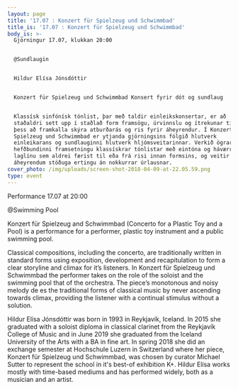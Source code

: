 ```yaml
---
layout: page
title: '17.07 : Konzert für Spielzeug und Schwimmbad'
title_is: '17.07 : Konzert für Spielzeug und Schwimmbad'
body_is: >-
  Gjörningur 17.07, klukkan 20:00


  @Sundlaugin


  Hildur Elísa Jónsdóttir


  Konzert für Spielzeug und Schwimmbad Konsert fyrir dót og sundlaug


  Klassísk sinfónísk tónlist, þar með taldir einleikskonsertar, er að
  staðaldri sett upp í staðlað form framsögu, úrvinnslu og ítrekunar til
  þess að framkalla skýra atburðarás og ris fyrir áheyrendur. Í Konzert für
  Spielzeug und Schwimmbad er ytjanda gjörningsins fólgið hlutverk
  einleikarans og sundlauginni hlutverk hljómsveitarinnar. Verkið ögrar
  hefðbundinni framsetningu klassískrar tónlistar með eintóna og háværri
  laglínu sem aldrei færist til eða frá risi innan formsins, og veitir
  áheyrendum stöðuga ertingu án nokkurrar úrlausnar.
cover_photo: /img/uploads/screen-shot-2018-04-09-at-22.05.59.png
type: event
---
```

Performance 17.07 at 20:00 

@Swimming Pool 



Konzert für Spielzeug and Schwimmbad (Concerto for a Plastic Toy and a Pool) is a performance for a performer, plastic toy instrument and a public swimming pool.

Classical compositions, including the concerto, are traditionally written in standard forms using exposition, development and recapitulation to form a clear storyline and climax for it’s listeners. In Konzert für Spielzeug und Schwimmbad the performer takes on the role of the soloist and the swimming pool that of the orchestra. The piece’s monotonous and noisy melody de es the traditional forms of classical music by never ascending towards climax, providing the listener with a continual stimulus without a solution.

Hildur Elísa Jónsdóttir was born in 1993 in Reykjavík, Iceland. In 2015 she graduated with a soloist diploma in classical clarinet from the Reykjavík College of Music and in June 2019 she graduated from the Iceland University of the Arts with a BA in fine art. In spring 2018 she did an exchange semester at Hochschule Luzern in Switzerland where her piece, Konzert für Spielzeug und Schwimmbad, was chosen by curator Michael Sutter to represent the school in it's best-of exhibition K+. Hildur Elísa works mostly with time-based mediums and has performed widely, both as a musician and an artist.
